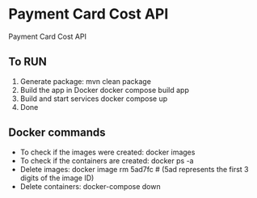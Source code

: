 # Payment Card Cost API
 Payment Card Cost API


## To RUN
1. Generate package:
   mvn clean package
2. Build the app in Docker
   docker compose build app
3. Build and start services
   docker compose up
4. Done



## Docker commands

- To check if the images were created:
docker images
- To check if the containers are created: 
docker ps -a
- Delete images: docker image rm 5ad7fc  # (5ad represents the first 3 digits of the image ID)
- Delete containers: docker-compose down
